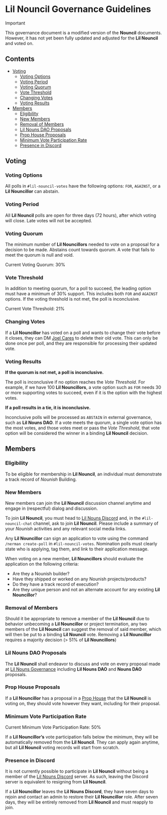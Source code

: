 # Lil Nouncil Governance Guidelines

> [!IMPORTANT]  
> This governance document is a modified version of the **Nouncil** documents. However, it has not yet been fully
> updated and adjusted for the **Lil Nouncil** and voted on.

## Contents

- [Voting](#voting)
    - [Voting Options](#voting-options)
    - [Voting Period](#voting-period)
    - [Voting Quorum](#voting-quorum)
    - [Vote Threshold](#vote-threshold)
    - [Changing Votes](#changing-votes)
    - [Voting Results](#voting-results)
- [Members](#members)
    - [Eligibility](#eligibility)
    - [New Members](#new-members)
    - [Removal of Members](#removal-of-members)
    - [Lil Nouns DAO Proposals](#lil-nouns-dao-proposals)
    - [Prop House Proposals](#prop-house-proposals)
    - [Minimum Vote Participation Rate](#minimum-vote-participation-rate)
    - [Presence in Discord](#presence-in-discord)

## Voting

### Voting Options

All polls in `#lil-nouncil-votes` have the following options: `FOR`, `AGAINST`, or a **Lil Nouncillor** can abstain.

### Voting Period

All **Lil Nouncil** polls are open for three days (72 hours), after which voting will close. Late votes will not be
accepted.

### Voting Quorum

The minimum number of **Lil Nouncillors** needed to vote on a proposal for a decision to be made.
Abstains count towards quorum. A vote that fails to meet the quorum is null and void.

Current Voting Quorum: 30%

### Vote Threshold

In addition to meeting quorum, for a poll to succeed, the leading option must have a minimum of 30% support.
This includes both `FOR` and `AGAINST` options. If the voting threshold is not met, the poll is inconclusive.

Current Vote Threshold: 21%

### Changing Votes

If a **Lil Nouncillor** has voted on a poll and wants to change their vote before it closes, they can DM [Joel Cares](https://discord.com/users/362737590430072862) to delete their old vote.
This can only be done once per poll, and they are responsible for processing their updated vote.

### Voting Results

**If the quorum is not met, a poll is inconclusive.**

The poll is inconclusive if no option reaches the *Vote Threshold*.
For example, if we have 100 **Lil Nouncillors**, a vote option such as `FOR` needs 30 or more supporting votes to succeed, even if it is the option with the highest votes.

**If a poll results in a tie, it is inconclusive.**

Inconclusive polls will be processed as `ABSTAIN` in external governance, such as **Lil Nouns DAO**. If a vote meets the quorum, a single vote option has the most votes, and those votes meet or pass the *Vote Threshold*,
that vote option will be considered the winner in a binding **Lil Nouncil** decision.

## Members

### Eligibility

To be eligible for membership in **Lil Nouncil**, an individual must demonstrate a track record of *Nounish* Building.

### New Members

New members can join the **Lil Nouncil** discussion channel anytime and engage in (respectful) dialog and discussion.

To join **Lil Nouncil**, you must head to [Lil Nouns Discord](https://discord.gg/zXPSZj7zSb) and, in the `#lil-nouncil-chat` channel, ask to join **Lil Nouncil**.
Please include a summary of your _Nounish_ activities and any relevant social media links.

Any **Lil Nouncillor** can sign an application to vote using the command `/nerman create-poll` in `#lil-nouncil-votes`.
Nomination polls must clearly state who is applying, tag them, and link to their application message.

When voting on a new member, **Lil Nouncillors** should evaluate the application on the following criteria:

- Are they a Nounish builder?
- Have they shipped or worked on any Nounish projects/products?
- Do they have a track record of execution?
- Are they unique person and not an alternate account for any existing **Lil Nouncillor**?

### Removal of Members

Should it be appropriate to remove a member of the **Lil Nouncil** due to behavior unbecoming a **Lil Nouncillor** or project termination, any two members of the **Lil Nouncil** can suggest the removal of said member, which will then be put to a binding **Lil Nouncil** vote.
Removing a **Lil Nouncillor** requires a majority decision (> 51% of **Lil Nouncillors**)

### Lil Nouns DAO Proposals

The **Lil Nouncil** shall endeavor to discuss and vote on every proposal made at [Lil Nouns Governance](https://lilnouns.wtf/vote) including **Lil Nouns DAO** and **Nouns DAO** proposals.

### Prop House Proposals

If a **Lil Nouncillor** has a proposal in a [Prop House](https://prop.house/) that the **Lil Nouncil** is voting on, they should vote however they want, including for their proposal.

### Minimum Vote Participation Rate

Current Minimum Vote Participation Rate: 50%

If a **Lil Nouncillor’s** vote participation falls below the minimum, they will be automatically removed from the **Lil Nouncil**.
They can apply again anytime, but all **Lil Nouncil** voting records will start from scratch.

### Presence in Discord

It is not currently possible to participate in **Lil Nouncil** without being a member of the [Lil Nouns Discord](https://discord.gg/zXPSZj7zSb) server.
As such, leaving the Discord server is equivalent to resigning from **Lil Nouncil**.

If a **Lil Nouncillor** leaves the **Lil Nouns Discord**, they have seven days to rejoin and contact an admin to restore their **Lil Nouncillor** role.
After seven days, they will be entirely removed from **Lil Nouncil** and must reapply to join.
